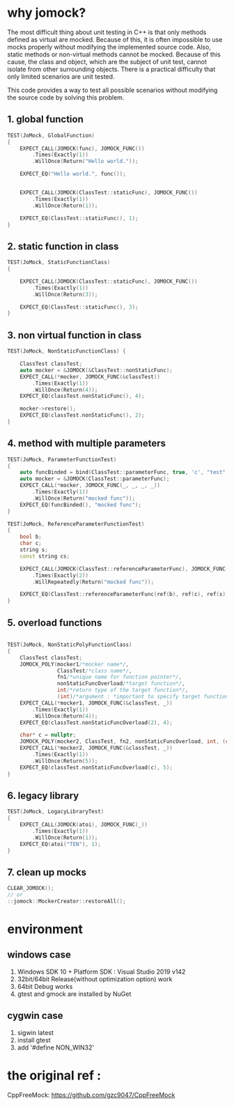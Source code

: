 # why jomock?
The most difficult thing about unit testing in C++ is that only methods defined as virtual are mocked.
Because of this, it is often impossible to use mocks properly without modifying the implemented source code.
Also, static methods or non-virtual methods cannot be mocked.
Because of this cause, the class and object, which are the subject of unit test, cannot isolate from other surrounding objects.
There is a practical difficulty that only limited scenarios are unit tested.

This code provides a way to test all possible scenarios without modifying the source code by solving this problem.

## 1. global function
```c++
TEST(JoMock, GlobalFunction) 
{
    EXPECT_CALL(JOMOCK(func), JOMOCK_FUNC())
        .Times(Exactly(1))
        .WillOnce(Return("Hello world."));

    EXPECT_EQ("Hello world.", func());    


    EXPECT_CALL(JOMOCK(ClassTest::staticFunc), JOMOCK_FUNC())
        .Times(Exactly(1))
        .WillOnce(Return(1));

    EXPECT_EQ(ClassTest::staticFunc(), 1);
}
```

## 2. static function in class
```c++
TEST(JoMock, StaticFunctionClass) 
{

    EXPECT_CALL(JOMOCK(ClassTest::staticFunc), JOMOCK_FUNC())
        .Times(Exactly(1))
        .WillOnce(Return(3));

    EXPECT_EQ(ClassTest::staticFunc(), 3);
}
```

## 3. non virtual function in class
```c++
TEST(JoMock, NonStaticFunctionClass) {

    ClassTest classTest;
    auto mocker = &JOMOCK(&ClassTest::nonStaticFunc);
    EXPECT_CALL(*mocker, JOMOCK_FUNC(&classTest))
        .Times(Exactly(1))
        .WillOnce(Return(4));
    EXPECT_EQ(classTest.nonStaticFunc(), 4);

    mocker->restore();
    EXPECT_EQ(classTest.nonStaticFunc(), 2);
}
```

## 4. method with multiple parameters
```c++
TEST(JoMock, ParameterFunctionTest)
{
    auto funcBinded = bind(ClassTest::parameterFunc, true, 'c', "test", "");
    auto mocker = &JOMOCK(ClassTest::parameterFunc);
    EXPECT_CALL(*mocker, JOMOCK_FUNC(_, _, _, _))
        .Times(Exactly(1))
        .WillOnce(Return("mocked func"));
    EXPECT_EQ(funcBinded(), "mocked func");
}

TEST(JoMock, ReferenceParameterFunctionTest)
{
    bool b;
    char c;
    string s;
    const string cs;

    EXPECT_CALL(JOMOCK(ClassTest::referenceParameterFunc), JOMOCK_FUNC(_, _, _, _))
        .Times(Exactly(2))
        .WillRepeatedly(Return("mocked func"));

    EXPECT_EQ(ClassTest::referenceParameterFunc(ref(b), ref(c), ref(s), ref(cs)), "mocked func");
}
```

## 5. overload functions 
```c++

TEST(JoMock, NonStaticPolyFunctionClass) 
{
    ClassTest classTest;
    JOMOCK_POLY(mocker1/*mocker name*/, 
				ClassTest/*class name*/, 
				fn1/*unique name for function pointer*/, 
				nonStaticFuncOverload/*target function*/, 
				int/*return type of the target function*/, 
				(int)/*argument : *important to specify target function* */)
    EXPECT_CALL(*mocker1, JOMOCK_FUNC(&classTest, _))
        .Times(Exactly(1))
        .WillOnce(Return(4));
    EXPECT_EQ(classTest.nonStaticFuncOverload(2), 4);

    char* c = nullptr;
    JOMOCK_POLY(mocker2, ClassTest, fn2, nonStaticFuncOverload, int, (char*))
    EXPECT_CALL(*mocker2, JOMOCK_FUNC(&classTest, _))
        .Times(Exactly(1))
        .WillOnce(Return(5));
    EXPECT_EQ(classTest.nonStaticFuncOverload(c), 5);
}

```

## 6. legacy library 
```c++
TEST(JoMock, LogacyLibraryTest)
{
    EXPECT_CALL(JOMOCK(atoi), JOMOCK_FUNC(_))
        .Times(Exactly(1))
        .WillOnce(Return(1));
    EXPECT_EQ(atoi("TEN"), 1);
}
```

## 7. clean up mocks
```c++
CLEAR_JOMOCK();
// or 
::jomock::MockerCreator::restoreAll();
```
# environment
## windows case
1. Windows SDK 10 + Platform SDK : Visual Studio 2019 v142
2. 32bit/64bit Release(without optimization option) work
3. 64bit Debug works
4. gtest and gmock are installed by NuGet
## cygwin case 
1. sigwin latest
2. install gtest
3. add '#define NON_WIN32'

# the original ref : 
CppFreeMock: https://github.com/gzc9047/CppFreeMock
